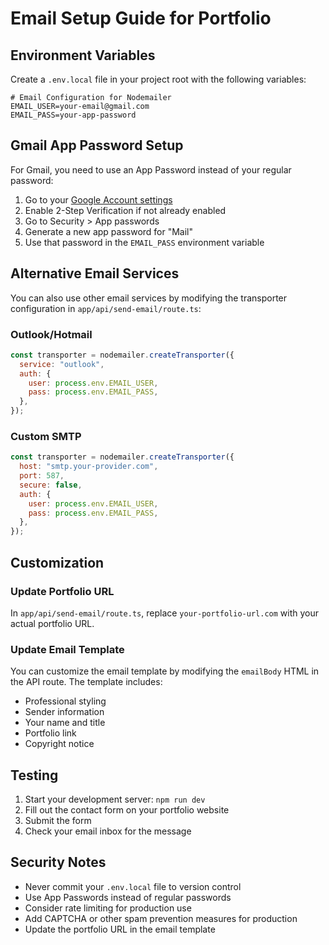 # Email Setup Guide for Portfolio

## Environment Variables

Create a `.env.local` file in your project root with the following variables:

```env
# Email Configuration for Nodemailer
EMAIL_USER=your-email@gmail.com
EMAIL_PASS=your-app-password
```

## Gmail App Password Setup

For Gmail, you need to use an App Password instead of your regular password:

1. Go to your [Google Account settings](https://myaccount.google.com/)
2. Enable 2-Step Verification if not already enabled
3. Go to Security > App passwords
4. Generate a new app password for "Mail"
5. Use that password in the `EMAIL_PASS` environment variable

## Alternative Email Services

You can also use other email services by modifying the transporter configuration in `app/api/send-email/route.ts`:

### Outlook/Hotmail

```javascript
const transporter = nodemailer.createTransporter({
  service: "outlook",
  auth: {
    user: process.env.EMAIL_USER,
    pass: process.env.EMAIL_PASS,
  },
});
```

### Custom SMTP

```javascript
const transporter = nodemailer.createTransporter({
  host: "smtp.your-provider.com",
  port: 587,
  secure: false,
  auth: {
    user: process.env.EMAIL_USER,
    pass: process.env.EMAIL_PASS,
  },
});
```

## Customization

### Update Portfolio URL

In `app/api/send-email/route.ts`, replace `your-portfolio-url.com` with your actual portfolio URL.

### Update Email Template

You can customize the email template by modifying the `emailBody` HTML in the API route. The template includes:

- Professional styling
- Sender information
- Your name and title
- Portfolio link
- Copyright notice

## Testing

1. Start your development server: `npm run dev`
2. Fill out the contact form on your portfolio website
3. Submit the form
4. Check your email inbox for the message

## Security Notes

- Never commit your `.env.local` file to version control
- Use App Passwords instead of regular passwords
- Consider rate limiting for production use
- Add CAPTCHA or other spam prevention measures for production
- Update the portfolio URL in the email template

